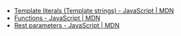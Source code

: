 - [Template literals (Template strings) - JavaScript | MDN](https://developer.mozilla.org/en-US/docs/Web/JavaScript/Reference/Template_literals#tagged_templates)
- [Functions - JavaScript | MDN](https://developer.mozilla.org/en-US/docs/Web/JavaScript/Guide/Functions)
- [Rest parameters - JavaScript | MDN](https://developer.mozilla.org/en-US/docs/Web/JavaScript/Reference/Functions/rest_parameters)
